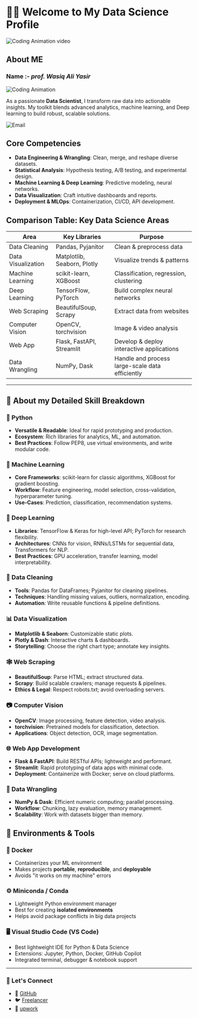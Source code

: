 # 👨‍💻 Welcome to My Data Science Profile

![Coding Animation video](https://media.giphy.com/media/4H3Ii5eLChYul9p7NL/giphy.gif)

## About ME

### Name :- ***prof. Wasiq Ali Yasir***

![Coding Animation](https://media.giphy.com/media/13HgwGsXF0aiGY/giphy.gif)

As a passionate **Data Scientist**, I transform raw data into actionable insights. My toolkit blends advanced analytics, machine learning, and Deep learning to build robust, scalable solutions.

![Email](https://img.shields.io/badge/email-Content%20Me-red?style-for-the-badge&logo-email)

## Core Competencies

- **Data Engineering & Wrangling**: Clean, merge, and reshape diverse datasets.
- **Statistical Analysis**: Hypothesis testing, A/B testing, and experimental design.
- **Machine Learning & Deep Learning**: Predictive modeling, neural networks.
- **Data Visualization**: Craft intuitive dashboards and reports.
- **Deployment & MLOps**: Containerization, CI/CD, API development.

## Comparison Table: Key Data Science Areas

| Area              | Key Libraries               | Purpose                                            |
|-------------------|-----------------------------|----------------------------------------------------|
| Data Cleaning     | Pandas, Pyjanitor           | Clean & preprocess data                            |
| Data Visualization| Matplotlib, Seaborn, Plotly | Visualize trends & patterns                        |
| Machine Learning  | scikit-learn, XGBoost       | Classification, regression, clustering             |
| Deep Learning     | TensorFlow, PyTorch         | Build complex neural networks                      |
| Web Scraping      | BeautifulSoup, Scrapy       | Extract data from websites                         |
| Computer Vision   | OpenCV, torchvision         | Image & video analysis                             |
| Web App           | Flask, FastAPI, Streamlit   | Develop & deploy interactive applications          |
| Data Wrangling    | NumPy, Dask                 | Handle and process large-scale data efficiently    |

---

## 📌 About my Detailed Skill Breakdown

### 🐍 Python

- **Versatile & Readable**: Ideal for rapid prototyping and production.
- **Ecosystem**: Rich libraries for analytics, ML, and automation.
- **Best Practices**: Follow PEP8, use virtual environments, and write modular code.

### 🤖 Machine Learning

- **Core Frameworks**: scikit-learn for classic algorithms, XGBoost for gradient boosting.
- **Workflow**: Feature engineering, model selection, cross-validation, hyperparameter tuning.
- **Use-Cases**: Prediction, classification, recommendation systems.

### 🧠 Deep Learning

- **Libraries**: TensorFlow & Keras for high-level API; PyTorch for research flexibility.
- **Architectures**: CNNs for vision, RNNs/LSTMs for sequential data, Transformers for NLP.
- **Best Practices**: GPU acceleration, transfer learning, model interpretability.

### 🧹 Data Cleaning

- **Tools**: Pandas for DataFrames; Pyjanitor for cleaning pipelines.
- **Techniques**: Handling missing values, outliers, normalization, encoding.
- **Automation**: Write reusable functions & pipeline definitions.

### 📊 Data Visualization

- **Matplotlib & Seaborn**: Customizable static plots.
- **Plotly & Dash**: Interactive charts & dashboards.
- **Storytelling**: Choose the right chart type; annotate key insights.

### 🕸️ Web Scraping

- **BeautifulSoup**: Parse HTML; extract structured data.
- **Scrapy**: Build scalable crawlers; manage requests & pipelines.
- **Ethics & Legal**: Respect robots.txt; avoid overloading servers.

### 📷 Computer Vision

- **OpenCV**: Image processing, feature detection, video analysis.
- **torchvision**: Pretrained models for classification, detection.
- **Applications**: Object detection, OCR, image segmentation.

### 🌐 Web App Development

- **Flask & FastAPI**: Build RESTful APIs; lightweight and performant.
- **Streamlit**: Rapid prototyping of data apps with minimal code.
- **Deployment**: Containerize with Docker; serve on cloud platforms.

### 🔄 Data Wrangling

- **NumPy & Dask**: Efficient numeric computing; parallel processing.
- **Workflow**: Chunking, lazy evaluation, memory management.
- **Scalability**: Work with datasets bigger than memory.

## 🧪 Environments & Tools

### 🐳 Docker

- Containerizes your ML environment
- Makes projects **portable**, **reproducible**, and **deployable**
- Avoids "it works on my machine" errors

### ⚙️ Miniconda / Conda

- Lightweight Python environment manager
- Best for creating **isolated environments**
- Helps avoid package conflicts in big data projects

### 🖥️ Visual Studio Code (VS Code)

- Best lightweight IDE for Python & Data Science
- Extensions: Jupyter, Python, Docker, GitHub Copilot
- Integrated terminal, debugger & notebook support

---

### 🚀 Let's Connect

- 🔗 [GitHub](https://github.com/WasiqAli275/WasiqAli275)
- 🐦 [Freelancer](https://www.freelancer.pk/u/wasiqaliy)
- 📧 [upwork](https://www.upwork.com/freelancers/~016348ec60528b2fd9)
